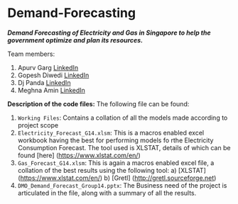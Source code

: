 # Demand-Forecasting
***Demand Forecasting of Electricity and Gas in Singapore to help the government optimize and plan its resources.***

Team members:
1. Apurv Garg [LinkedIn](https://www.linkedin.com/in/apurv-garg-49659274/)
2. Gopesh Diwedi [LinkedIn](https://www.linkedin.com/in/gopeshdwivedi/)
3. Dj Panda [LinkedIn](https://www.linkedin.com/in/dibyajyoti-panda-2b7b3296/)
4. Meghna Amin [LinkedIn](https://www.linkedin.com/in/meghnavinay/)


**Description of the code files:**
The following file can be found:
  1. ```Working Files```: Contains a collation of all the models made according to project scope
  2. ```Electricity_Forecast_G14.xlsm```: This is a macros enabled excel workbook having the best for performing models fo rthe                   Electricity Consumption Forecast. The tool used is XLSTAT, details of which can be found [here] (https://www.xlstat.com/en/)
  3. ```Gas_Forecast_G14.xlsm```: This is again a macros enabled excel file, a collation of the best results using the following tool:
     a) [XLSTAT] (https://www.xlstat.com/en/)
     b) [Gretl] (http://gretl.sourceforge.net)
  4. ```DMO_Demand_Forecast_Group14.pptx```: The Business need of the project is articulated in the file, along with a summary of all the         results.
